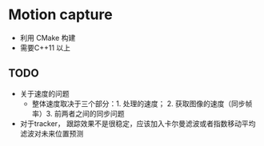 # Motion capture

- 利用 CMake 构建
- 需要C++11 以上

## TODO

- 关于速度的问题
    - 整体速度取决于三个部分：1. 处理的速度； 2. 获取图像的速度（同步帧率）3. 前两者之间的同步问题
- 对于tracker， 跟踪效果不是很稳定，应该加入卡尔曼滤波或者指数移动平均滤波对未来位置预测